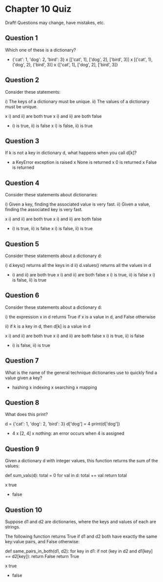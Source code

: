 # Chapter 10 Quiz

Draft! Questions may change, have mistakes, etc.

## Question 1

Which one of these is a dictionary?

* {'cat': 1, 'dog': 2, 'bird': 3}
x [['cat', 1], ['dog', 2], ['bird', 3]]
x [('cat', 1), ('dog', 2), ('bird', 3)]
x {['cat', 1], ['dog', 2], ['bird', 3]}

## Question 2

Consider these statements:

i) The keys of a dictionary must be unique.
ii) The values of a dictionary must be unique.

x i) and ii) are both true
x i) and ii) are both false
* i) is true, ii) is false
x i) is false, ii) is true

## Question 3

If k is not a key in dictionary d, what happens when you call d[k]?

* a KeyError exception is raised
x None is returned
x 0 is returned
x False is returned

## Question 4

Consider these statements about dictionaries:

i) Given a key, finding the associated value is very fast.
ii) Given a value, finding the associated key is very fast.

x i) and ii) are both true
x i) and ii) are both false
* i) is true, ii) is false
x i) is false, ii) is true

## Question 5

Consider these statements about a dictionary d:

i) d.keys() returns all the keys in d
ii) d.values() returns all the values in d

* i) and ii) are both true
x i) and ii) are both false
x i) is true, ii) is false
x i) is false, ii) is true

## Question 6

Consider these statements about a dictionary d:

i) the expression x in d returns True if x is a value in d, and False otherwise

ii) if k is a key in d, then d[k] is a value in d

x i) and ii) are both true
x i) and ii) are both false
x i) is true, ii) is false
* i) is false, ii) is true

## Question 7

What is the name of the general technique dictionaries use to quickly find a
value given a key?

* hashing
x indexing
x searching
x mapping

## Question 8

What does this print?

d = {'cat': 1, 'dog': 2, 'bird': 3}
d['dog'] = 4
print(d['dog'])

* 4
x [2, 4]
x nothing: an error occurs when 4 is assigned


## Question 9

Given a dictionary d with integer values, this function returns the sum of the
values:

def sum_vals(d):
    total = 0
    for val in d:
        total += val
    return total

x true
* false

## Question 10

Suppose d1 and d2 are dictionaries, where the keys and values of each are
strings.

The following function returns True if d1 and d2 both have exactly the same
key:value pairs, and False otherwise:

def same_pairs_in_both(d1, d2):
    for key in d1:
        if not (key in d2 and d1[key] == d2[key]):
            return False
    return True

x true
* false
